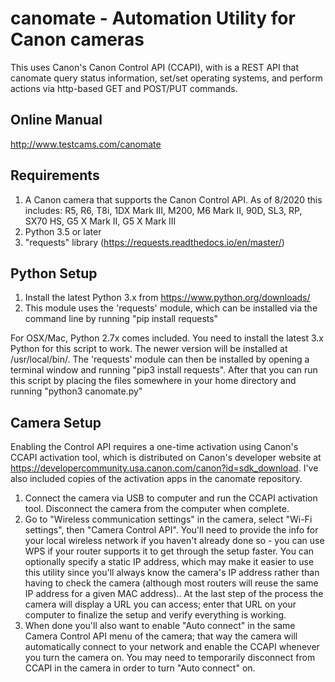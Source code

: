 # canomate - Automation Utility for Canon cameras

This uses Canon's Canon Control API (CCAPI), with is a REST API that canomate
query status information, set/set operating systems, and perform actions via
http-based GET and POST/PUT commands.

## Online Manual

http://www.testcams.com/canomate

## Requirements

1. A Canon camera that supports the Canon Control API. As of 8/2020
   this includes: R5, R6, T8i, 1DX Mark III, M200, M6 Mark II,
   90D, SL3, RP, SX70 HS, G5 X Mark II, G5 X Mark III    
2. Python 3.5 or later
3. "requests" library (https://requests.readthedocs.io/en/master/)

## Python Setup

1. Install the latest Python 3.x from https://www.python.org/downloads/
2. This module uses the 'requests' module, which can be installed via
   the command line by running "pip install requests"

For OSX/Mac, Python 2.7x comes included. You need to install the latest 3.x
Python for this script to work. The newer version will be installed at
/usr/local/bin/. The 'requests' module can then be installed by opening a
terminal window and running "pip3 install requests". After that you can
run this script by placing the files somewhere in your home directory and
running "python3 canomate.py"

## Camera Setup

Enabling the Control API requires a one-time activation using Canon's
CCAPI activation tool, which is distributed on Canon's developer
website at https://developercommunity.usa.canon.com/canon?id=sdk_download.
I've also included copies of the activation apps in the canomate repository.

1. Connect the camera via USB to computer and run the CCAPI activation tool.
   Disconnect the camera from the computer when complete.
2. Go to "Wireless communication settings" in the camera, select "Wi-Fi
   settings", then "Camera Control API". You'll need to provide the info for
   your local wireless network if you haven't already done so - you can use
   WPS if your router supports it to get through the setup faster. You can
   optionally specify a static IP address, which may make it easier to use
   this utility since you'll always know the camera's IP address rather than
   having to check the camera (although most routers will reuse the same IP
   address for a given MAC address).. At the last step of the process the
   camera will display a URL you can access; enter that URL on your computer
   to finalize the setup and verify everything is working.
3. When done you'll also want to enable "Auto connect" in the same Camera
   Control API menu of the camera; that way the camera will automatically
   connect to your network and enable the CCAPI whenever you turn the camera
   on. You may need to temporarily disconnect from CCAPI in the camera in
   order to turn "Auto connect" on.
